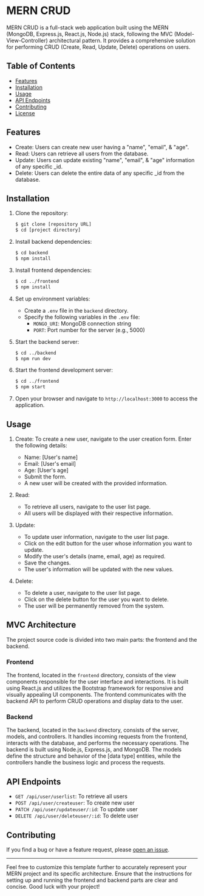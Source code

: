 # MERN CRUD

MERN CRUD is a full-stack web application built using the MERN (MongoDB, Express.js, React.js, Node.js) stack, following the MVC (Model-View-Controller) architectural pattern. It provides a comprehensive solution for performing CRUD (Create, Read, Update, Delete) operations on users.

## Table of Contents

- [Features](#features)
- [Installation](#installation)
- [Usage](#usage)
- [API Endpoints](#api-endpoints)
- [Contributing](#contributing)
- [License](#license)

## Features

- Create: Users can create new user having a "name", "email", & "age".
- Read: Users can retrieve all users from the database.
- Update: Users can update existing "name", "email", & "age" information of any specific _id.
- Delete: Users can delete the entire data of any specific _id from the database.

## Installation

1. Clone the repository:

   ```bash
   $ git clone [repository URL]
   $ cd [project directory]
   ```

2. Install backend dependencies:

   ```bash
   $ cd backend
   $ npm install
   ```

3. Install frontend dependencies:

   ```bash
   $ cd ../frontend
   $ npm install
   ```

4. Set up environment variables:

   - Create a `.env` file in the `backend` directory.
   - Specify the following variables in the `.env` file:
     - `MONGO_URI`: MongoDB connection string
     - `PORT`: Port number for the server (e.g., 5000)

5. Start the backend server:

   ```bash
   $ cd ../backend
   $ npm run dev
   ```

6. Start the frontend development server:

   ```bash
   $ cd ../frontend
   $ npm start
   ```

7. Open your browser and navigate to `http://localhost:3000` to access the application.

## Usage

1. Create:
   To create a new user, navigate to the user creation form.
   Enter the following details:
   - Name: [User's name]
   - Email: [User's email]
   - Age: [User's age]
   - Submit the form.
   - A new user will be created with the provided information.

2. Read:
   - To retrieve all users, navigate to the user list page.
   - All users will be displayed with their respective information.

3. Update:
   - To update user information, navigate to the user list page.
   - Click on the edit button for the user whose information you want to update.
   - Modify the user's details (name, email, age) as required.
   - Save the changes.
   - The user's information will be updated with the new values.

4. Delete:
   - To delete a user, navigate to the user list page.
   - Click on the delete button for the user you want to delete.
   - The user will be permanently removed from the system.

## MVC Architecture

The project source code is divided into two main parts: the frontend and the backend.

### Frontend

The frontend, located in the `frontend` directory, consists of the view components responsible for the user interface and interactions. It is built using React.js and utilizes the Bootstrap framework for responsive and visually appealing UI components. The frontend communicates with the backend API to perform CRUD operations and display data to the user.

### Backend

The backend, located in the `backend` directory, consists of the server, models, and controllers. It handles incoming requests from the frontend, interacts with the database, and performs the necessary operations. The backend is built using Node.js, Express.js, and MongoDB. The models define the structure and behavior of the [data type] entities, while the controllers handle the business logic and process the requests.

## API Endpoints

- `GET /api/user/userlist`: To retrieve all users
- `POST /api/user/createuser`: To create new user
- `PATCH /api/user/updateuser/:id`: To update user
- `DELETE /api/user/deleteuser/:id`: To delete user

## Contributing

If you find a bug or have a feature request, please [open an issue](https://github.com/[nomanghayyur]/[MERN-APP]/issues).

---

Feel free to customize this template further to accurately represent your MERN project and its specific architecture. Ensure that the instructions for setting up and running the frontend and backend parts are clear and concise. Good luck with your project!
